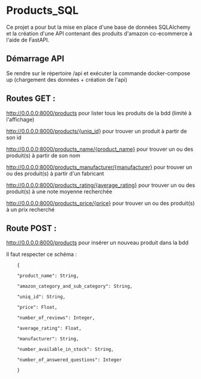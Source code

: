 # Products_SQL
Ce projet a pour but la mise en place d'une base de données SQLAlchemy et la création d'une API contenant des produits d'amazon co-ecommerce à l'aide de FastAPI.

## Démarrage API
Se rendre sur le répertoire /api et exécuter la commande docker-compose up (chargement des données + création de l'api)

## Routes GET :

http://0.0.0.0:8000/products pour lister tous les produits de la bdd (limité à l'affichage)

http://0.0.0.0:8000/products/{uniq_id} pour trouver un produit à partir de son id

http://0.0.0.0:8000/products_name/{product_name} pour trouver un ou des produit(s) à partir de son nom

http://0.0.0.0:8000/products_manufacturer/{manufacturer} pour trouver un ou des produit(s) à partir d'un fabricant

http://0.0.0.0:8000/products_rating/{average_rating} pour trouver un ou des produit(s) à une note moyenne recherchée

http://0.0.0.0:8000/products_price/{price} pour trouver un ou des produit(s) à un prix recherché

## Route POST :

http://0.0.0.0:8000/products pour insérer un nouveau produit dans la bdd

Il faut respecter ce schéma :

        {
  
        "product_name": String,
        
        "amazon_category_and_sub_category": String,
        
        "uniq_id": String,
        
        "price": Float,
        
        "number_of_reviews": Integer,
        
        "average_rating": Float,
        
        "manufacturer": String,
        
        "number_available_in_stock": String,
        
        "number_of_answered_questions": Integer
        
        }
